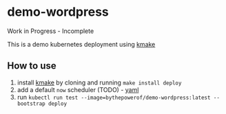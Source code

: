 # demo-wordpress

Work in Progress - Incomplete

This is a demo kubernetes deployment using [kmake]

## How to use

1) install [kmake] by cloning and running `make install deploy`
2) add a default `now` scheduler (TODO) - [yaml]
3) run `kubectl run test --image=bythepowerof/demo-wordpress:latest -- bootstrap deploy`

[kmake]: https://github.com/bythepowerof/kmake-controller
[yaml]: https://github.com/bythepowerof/kmake-controller/blob/master/config/samples/now/schedule/bythepowerof_v1_kmakenowscheduler.yaml


